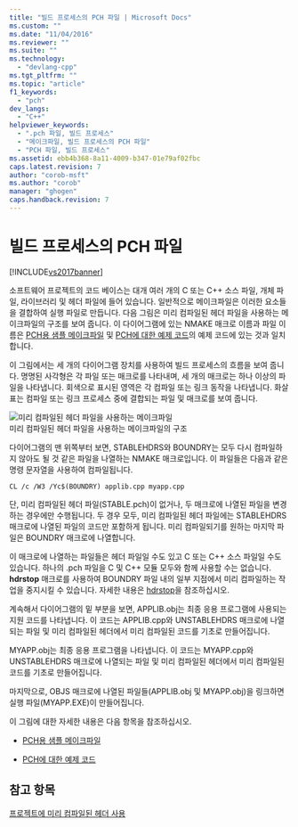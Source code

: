 ```yaml
---
title: "빌드 프로세스의 PCH 파일 | Microsoft Docs"
ms.custom: ""
ms.date: "11/04/2016"
ms.reviewer: ""
ms.suite: ""
ms.technology: 
  - "devlang-cpp"
ms.tgt_pltfrm: ""
ms.topic: "article"
f1_keywords: 
  - "pch"
dev_langs: 
  - "C++"
helpviewer_keywords: 
  - ".pch 파일, 빌드 프로세스"
  - "메이크파일, 빌드 프로세스의 PCH 파일"
  - "PCH 파일, 빌드 프로세스"
ms.assetid: ebb4b368-8a11-4009-b347-01e79af02fbc
caps.latest.revision: 7
author: "corob-msft"
ms.author: "corob"
manager: "ghogen"
caps.handback.revision: 7
---
```

# 빌드 프로세스의 PCH 파일
[!INCLUDE[vs2017banner](../../assembler/inline/includes/vs2017banner.md)]

소프트웨어 프로젝트의 코드 베이스는 대개 여러 개의 C 또는 C\+\+ 소스 파일, 개체 파일, 라이브러리 및 헤더 파일에 들어 있습니다.  일반적으로 메이크파일은 이러한 요소들을 결합하여 실행 파일로 만듭니다.  다음 그림은 미리 컴파일된 헤더 파일을 사용하는 메이크파일의 구조를 보여 줍니다.  이 다이어그램에 있는 NMAKE 매크로 이름과 파일 이름은 [PCH용 샘플 메이크파일](../../build/reference/sample-makefile-for-pch.md) 및 [PCH에 대한 예제 코드](../../build/reference/example-code-for-pch.md)의 예제 코드에 있는 것과 일치합니다.  
  
 이 그림에서는 세 개의 다이어그램 장치를 사용하여 빌드 프로세스의 흐름을 보여 줍니다.  명명된 사각형은 각 파일 또는 매크로를 나타내며, 세 개의 매크로는 하나 이상의 파일을 나타냅니다.  회색으로 표시된 영역은 각 컴파일 또는 링크 동작을 나타냅니다.  화살표는 컴파일 또는 링크 프로세스 중에 결합되는 파일 및 매크로를 보여 줍니다.  
  
 ![미리 컴파일된 헤더 파일을 사용하는 메이크파일](../../build/reference/media/vc30ow1.png "vc30OW1")  
미리 컴파일된 헤더 파일을 사용하는 메이크파일의 구조  
  
 다이어그램의 맨 위쪽부터 보면, STABLEHDRS와 BOUNDRY는 모두 다시 컴파일하지 않아도 될 것 같은 파일을 나열하는 NMAKE 매크로입니다.  이 파일들은 다음과 같은 명령 문자열을 사용하여 컴파일됩니다.  
  
```  
CL /c /W3 /Yc$(BOUNDRY) applib.cpp myapp.cpp  
```  
  
 단, 미리 컴파일된 헤더 파일\(STABLE.pch\)이 없거나, 두 매크로에 나열된 파일을 변경하는 경우에만 수행됩니다.  두 경우 모두, 미리 컴파일된 헤더 파일에는 STABLEHDRS 매크로에 나열된 파일의 코드만 포함하게 됩니다.  미리 컴파일되기를 원하는 마지막 파일은 BOUNDRY 매크로에 나열합니다.  
  
 이 매크로에 나열하는 파일들은 헤더 파일일 수도 있고 C 또는 C\+\+ 소스 파일일 수도 있습니다. 하나의 .pch 파일을 C 및 C\+\+ 모듈 모두와 함께 사용할 수는 없습니다. **hdrstop** 매크로를 사용하여 BOUNDRY 파일 내의 일부 지점에서 미리 컴파일하는 작업을 중지시킬 수 있습니다.  자세한 내용은 [hdrstop](../../preprocessor/hdrstop.md)을 참조하십시오.  
  
 계속해서 다이어그램의 밑 부분을 보면, APPLIB.obj는 최종 응용 프로그램에 사용되는 지원 코드를 나타냅니다.  이 코드는 APPLIB.cpp와 UNSTABLEHDRS 매크로에 나열되는 파일 및 미리 컴파일된 헤더에서 미리 컴파일된 코드를 기초로 만들어집니다.  
  
 MYAPP.obj는 최종 응용 프로그램을 나타냅니다.  이 코드는 MYAPP.cpp와 UNSTABLEHDRS 매크로에 나열되는 파일 및 미리 컴파일된 헤더에서 미리 컴파일된 코드를 기초로 만들어집니다.  
  
 마지막으로, OBJS 매크로에 나열된 파일들\(APPLIB.obj 및 MYAPP.obj\)을 링크하면 실행 파일\(MYAPP.EXE\)이 만들어집니다.  
  
 이 그림에 대한 자세한 내용은 다음 항목을 참조하십시오.  
  
-   [PCH용 샘플 메이크파일](../../build/reference/sample-makefile-for-pch.md)  
  
-   [PCH에 대한 예제 코드](../../build/reference/example-code-for-pch.md)  
  
## 참고 항목  
 [프로젝트에 미리 컴파일된 헤더 사용](../../build/reference/using-precompiled-headers-in-a-project.md)
